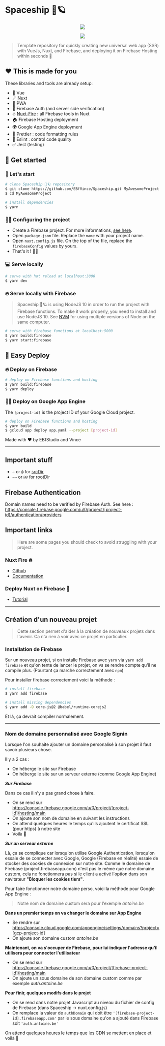 # Spaceship 🚀🪐

<p align="center">
  <img src="https://firebasestorage.googleapis.com/v0/b/bento-vince.appspot.com/o/spaceshipGithub.png?alt=media&token=eaa4013a-581e-4d68-a6a3-3b0bf66849a0"/>
</p>

<p align="center">
  <a href="https://gitmoji.carloscuesta.me/"><img src="https://img.shields.io/badge/gitmoji-%20😜%20😍-FFDD67.svg?style=flat-square"/></a>
</p>

> Template repository for quickly creating new universal web app (SSR) with VueJs, Nuxt, and Firebase, and deploying it on Firebase Hosting within seconds 🚀

## ❤ This is made for you

These libraries and tools are already setup:

- 🤘 Vue
- ☄ Nuxt
- 📱 PWA
- 👤 Firebase Auth (and server side verification)
- 🔥 [Nuxt-Fire](https://github.com/lupas/nuxt-fire) : all Firebase tools in Nuxt
- 🏠 Firebase Hosting deployment
- 🌍 Google App Engine deployment
- 💄 Prettier : code formatting rules
- 🚨 Eslint : control code quality
- ✅ Jest (testing)

## 🚀 Get started

### 🍺 Let's start

``` bash
# clone Spaceship 🚀🪐 repository
$ git clone https://github.com/EBfVince/Spaceship.git MyAwesomeProject
$ cd MyAwesomeProject

# install dependencies
$ yarn
```

### 👨‍🔧 Configuring the project

- Create a Firebase project. For more informations, [see here](https://firebase.google.com/).
- Open `package.json` file. Replace the `name` with your project name.
- Open `nuxt.config.js` file. On the top of the file, replace the `firebaseConfig` values by yours.
- That's it ! 🎉🍻

### 💻 Serve locally

``` bash
# serve with hot reload at localhost:3000
$ yarn dev
```

### 🔥 Serve locally with Firebase

> Spaceship 🚀🪐 is using NodeJS 10 in order to run the project with Firebase functions. To make it work properly, you need to install and use NodeJS 10. See [NVM](https://github.com/coreybutler/nvm-windows) for using multiple versions of Node on the same computer.

``` bash
# serve with firebase functions at localhost:5000
$ yarn build:firebase
$ yarn start:firebase
```

## 🚀 Easy Deploy

### 🔥 Deploy on Firebase

``` bash
# deploy on Firebase functions and hosting
$ yarn build:firebase
$ yarn deploy
```

### 👩‍🚀 Deploy on Google App Engine

The `[project-id]` is the project ID of your Google Cloud project.

``` bash
# deploy on Firebase functions and hosting
$ yarn build
$ gcloud app deploy app.yaml --project [project-id]
```

Made with ❤ by EBfStudio and Vince

-----

## Important stuff

- `~` or `@` for [srcDir](https://nuxtjs.org/api/configuration-srcdir)
- `~~` or `@@` for [rootDir](https://nuxtjs.org/api/configuration-rootdir)

## Firebase Authentication

Domain names need to be verified by Firebase Auth.
See here : <https://console.firebase.google.com/u/0/project/[project-id]/authentication/providers>

## Important links

> Here are some pages you should check to avoid struggling with your project.

### Nuxt Fire 🔥

- [Github](https://github.com/lupas/nuxt-fire)
- [Documentation](https://nuxtfire.netlify.com/)

### Deploy Nuxt on Firebase 🚀

- [Tutorial](https://dev.to/kiritchoukc/deploy-nuxt-on-firebase-4ad8)

-----

## Création d'un nouveau projet

> Cette section permet d'aider à la création de nouveaux projets dans l'avenir. Ca n'a rien à voir avec ce projet en particulier.

### Installation de Firebase

Sur un nouveau projet, si on installe Firebase avec `yarn` via `yarn add firebase` et qu'on tente de lancer le projet, on va se rendre compte qu'il ne compile plus. (Pourtant ça marche correctement avec `npm`)

Pour installer firebase correctement voici la méthode :

``` bash
# install firebase
$ yarn add firebase

# install missing dependencies
$ yarn add -D core-js@2 @babel/runtime-corejs2
```

Et là, ça devrait compiler normalement.

---

### Nom de domaine personnalisé avec **Google Signin**

Lorsque l'on souhaite ajouter un domaine personalisé à son projet il faut savoir plusieurs chose.

Il y a 2 cas : 
- On héberge le site sur Firebase
- On héberge le site sur un serveur externe (comme Google App Engine)

***Sur Firebase***

Dans ce cas il n'y a pas grand chose à faire.
- On se rend sur https://console.firebase.google.com/u/0/project/[project-id]/hosting/main
- On ajoute son nom de domaine en suivant les instructions
- On attend quelques heures le temps qu'ils ajoutent le certificat SSL (pour https) à notre site
- Voilà 🎉

***Sur un serveur externe***

Là, ça se complique car lorsqu'on utilise Google Authentication, lorsqu'on essaie de se connecter avec Google, Google (Firebase en réalité) essaie de stocker des cookies de connexion sur notre site. Comme le domaine de Firebase (project.firebaseapp.com) n'est pas le même que notre domaine custom, cela ne fonctionnera pas si le client a activé l'option dans son navitateur **"Bloquer les cookies tiers"**.

Pour faire fonctionner notre domaine perso, voici la méthode pour Google App Engine :

> Notre nom de domaine custom sera pour l'exemple *antoine.be* 

**Dans un premier temps on va changer le domaine sur App Engine**
- Se rendre sur https://console.cloud.google.com/appengine/settings/domains?project=[gcp-project-id]
- On ajoute son domaine custom *antoine.be*

**Maintenant, on va s'occuper de Firebase, pour lui indiquer l'adresse qu'il utilisera pour connecter l'utilisateur**
- On se rend sur https://console.firebase.google.com/u/0/project/[firebase-project-id]/hosting/main
- On ajoute un sous domaine de son domaine custom comme par exemple *auth.antoine.be*

**Pour finir, quelques modifs dans le projet**
- On se rend dans notre projet Javascript au niveau du fichier de config de Firebase (dans Spaceship -> nuxt.config.js)
- On remplace la valeur de `authDomain` qui doit être `'[firebase-project-id].firebaseapp.com'` par le sous domaine qu'on a ajouté dans Firebase soit `'auth.antoine.be'`

On attend quelques heures le temps que les CDN se mettent en place et voilà 🎉
